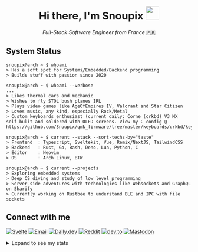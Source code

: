 <div align="center">
 <h1>
   Hi there, I'm Snoupix
   <img src="https://rustacean.net/assets/rustacean-flat-happy.svg" width="36">
 </h1>

  <p><i>Full-Stack Software Engineer from France</i> 🇫🇷</p>
</div>

## System Status
```console
snoupix@arch ~ $ whoami
> Has a soft spot for Systems/Embedded/Backend programming
> Builds stuff with passion since 2020

snoupix@arch ~ $ whoami --verbose
...
> Likes thermal cars and mechanic
> Wishes to fly STOL bush planes IRL
> Plays video games like AgeOfEmpires IV, Valorant and Star Citizen
> Loves music, any kind, especially Rock/Metal
> Custom keyboards enthusiast (current daily: Corne (crkbd) V3 MX self-bulit and soldered with OLED screens. View my C config @ https://github.com/Snoupix/qmk_firmware/tree/master/keyboards/crkbd/keymaps/snoupix)

snoupix@arch ~ $ current --stack --sort-techs-by="taste"
> Frontend  : Typescript, Sveltekit, Vue, Remix/NextJS, TailwindCSS
> Backend   : Rust, Go, Bash, Deno, Lua, Python, C
> Editor    : Neovim
> OS        : Arch Linux, BTW

snoupix@arch ~ $ current --projects
> Exploring embedded systems
> Deep CS diving and study of low level programming
> Server-side adventures with technologies like Websockets and GraphQL on Sharify
> Currently working on Rustbee to understand BLE and IPC with file sockets
```

## Connect with me
[![Svelte](https://img.shields.io/badge/Portfolio-black?style=for-the-badge&logo=svelte)](https://snoupix.dev)
[![Email](https://img.shields.io/badge/Email%20me-black?style=for-the-badge&logo=protonmail)](mailto:snoupix.pro@proton.me)
[![Daily.dev](https://img.shields.io/badge/Daily.dev-black?style=for-the-badge&logo=dailydotdev)](https://app.daily.dev/snoupix)
[![Reddit](https://img.shields.io/badge/Reddit-black?style=for-the-badge&logo=reddit)](https://www.reddit.com/user/Snoupix/)
[![dev.to](https://img.shields.io/badge/dev.to-black?style=for-the-badge&logo=devdotto)](https://dev.to/snoupix)
[![Mastodon](https://img.shields.io/badge/mastodon-black?style=for-the-badge&logo=mastodon)](https://mastodon.social/@snoupix)

<details>
  <summary>Expand to see my stats</summary>
  </br>
  
  <img src="https://snoupix.dev:9000/?username=Snoupix&show_icons=true&count_private=true&include_all_commits=true&theme=aura&rank_icon=github" alt="Snoupix's private & public GitHub stats" />
  <img width="30%" src="https://snoupix.dev:9000/top-langs/?username=Snoupix&exclude_repo=lifeinvader,qmk_firmware&hide=php,html,css,lua,javascript,vue,qml&layout=compact&theme=aura" alt="Top Langs" />
  <br clear="both">

  <a target="_blank" href="https://app.daily.dev/snoupix"><img src="https://api.daily.dev/devcards/v2/AbIhwo0XOdNUVjjEu6sag.png?type=default&r=lbd" width="320" alt="Snoupix's Dev Card"/></a>
</details>

